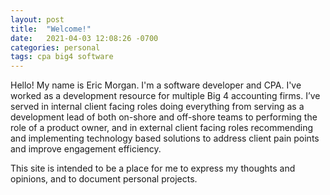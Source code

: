 ```yaml
---
layout: post
title:  "Welcome!"
date:   2021-04-03 12:08:26 -0700
categories: personal
tags: cpa big4 software
---
```

Hello!  My name is Eric Morgan.  I'm a software developer and CPA.  I've worked as a development resource for multiple Big 4 accounting firms.  I’ve served in internal client facing roles doing everything from serving as a development lead of both on-shore and off-shore teams to performing the role of a product owner, and in external client facing roles recommending and implementing technology based solutions to address client pain points and improve engagement efficiency.

This site is intended to be a place for me to express my thoughts and opinions, and to document personal projects.